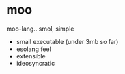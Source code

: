 # moo
moo-lang.. smol, simple

- small executable (under 3mb so far)
- esolang feel
- extensible
- ideosyncratic
